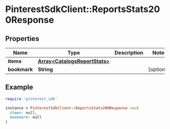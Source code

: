 # PinterestSdkClient::ReportsStats200Response

## Properties

| Name | Type | Description | Notes |
| ---- | ---- | ----------- | ----- |
| **items** | [**Array&lt;CatalogsReportStats&gt;**](CatalogsReportStats.md) |  |  |
| **bookmark** | **String** |  | [optional] |

## Example

```ruby
require 'pinterest_sdk'

instance = PinterestSdkClient::ReportsStats200Response.new(
  items: null,
  bookmark: null
)
```

